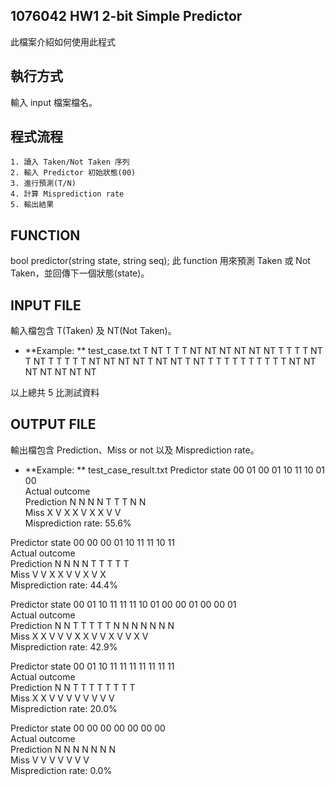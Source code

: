 ## 1076042 HW1 2-bit Simple Predictor
此檔案介紹如何使用此程式

## 執行方式
輸入 input 檔案檔名。

## 程式流程
	1. 讀入 Taken/Not Taken 序列
	2. 輸入 Predictor 初始狀態(00)
	3. 進行預測(T/N)
	4. 計算 Misprediction rate
	5. 輸出結果

## FUNCTION
bool predictor(string state, string seq);
此 function 用來預測 Taken 或 Not Taken，並回傳下一個狀態(state)。

## INPUT FILE
輸入檔包含 T(Taken) 及 NT(Not Taken)。
* **Example: ** test_case.txt
T NT T T T NT NT NT NT
NT NT T T T T NT T NT
T T T T T NT NT NT NT T NT NT T NT
T T T T T T T T T T
NT NT NT NT NT NT NT

以上總共 5 比測試資料

## OUTPUT FILE
輸出檔包含 Prediction、Miss or not 以及 Misprediction rate。
* **Example: ** test_case_result.txt
Predictor state	00	01	00	01	10	11	10	01	00	
Actual outcome	
Prediction	N	N	N	N	T	T	T	N	N	
Miss		X	V	X	X	V	X	X	V	V	
Misprediction rate: 55.6%

Predictor state	00	00	00	01	10	11	11	10	11	
Actual outcome	
Prediction	N	N	N	N	T	T	T	T	T	
Miss		V	V	X	X	V	V	X	V	X	
Misprediction rate: 44.4%

Predictor state	00	01	10	11	11	11	10	01	00	00	01	00	00	01	
Actual outcome	
Prediction	N	N	T	T	T	T	T	N	N	N	N	N	N	N	
Miss		X	X	V	V	V	X	X	V	V	X	V	V	X	V	
Misprediction rate: 42.9%

Predictor state	00	01	10	11	11	11	11	11	11	11	
Actual outcome	
Prediction	N	N	T	T	T	T	T	T	T	T	
Miss		X	X	V	V	V	V	V	V	V	V	
Misprediction rate: 20.0%

Predictor state	00	00	00	00	00	00	00	
Actual outcome	
Prediction	N	N	N	N	N	N	N	
Miss		V	V	V	V	V	V	V	
Misprediction rate: 0.0%
